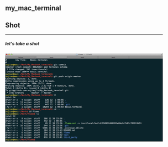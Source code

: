 ## my_mac_terminal

## Shot
----------------
##### let's take a shot  
![github](https://github.com/xujianjlu/My_Macbook_terminal/blob/master/raw/images/example.png "github")
